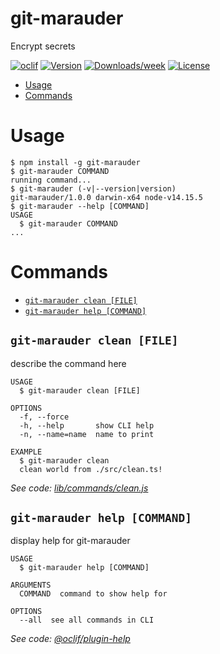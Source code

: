git-marauder
============

Encrypt secrets

[![oclif](https://img.shields.io/badge/cli-oclif-brightgreen.svg)](https://oclif.io)
[![Version](https://img.shields.io/npm/v/git-marauder.svg)](https://npmjs.org/package/git-marauder)
[![Downloads/week](https://img.shields.io/npm/dw/git-marauder.svg)](https://npmjs.org/package/git-marauder)
[![License](https://img.shields.io/npm/l/git-marauder.svg)](https://github.com/tpucci/git-marauder/blob/master/package.json)

<!-- toc -->
* [Usage](#usage)
* [Commands](#commands)
<!-- tocstop -->
# Usage
<!-- usage -->
```sh-session
$ npm install -g git-marauder
$ git-marauder COMMAND
running command...
$ git-marauder (-v|--version|version)
git-marauder/1.0.0 darwin-x64 node-v14.15.5
$ git-marauder --help [COMMAND]
USAGE
  $ git-marauder COMMAND
...
```
<!-- usagestop -->
# Commands
<!-- commands -->
* [`git-marauder clean [FILE]`](#git-marauder-clean-file)
* [`git-marauder help [COMMAND]`](#git-marauder-help-command)

## `git-marauder clean [FILE]`

describe the command here

```
USAGE
  $ git-marauder clean [FILE]

OPTIONS
  -f, --force
  -h, --help       show CLI help
  -n, --name=name  name to print

EXAMPLE
  $ git-marauder clean
  clean world from ./src/clean.ts!
```

_See code: [lib/commands/clean.js](https://github.com/bamlab/git-marauder/blob/v1.0.0/lib/commands/clean.js)_

## `git-marauder help [COMMAND]`

display help for git-marauder

```
USAGE
  $ git-marauder help [COMMAND]

ARGUMENTS
  COMMAND  command to show help for

OPTIONS
  --all  see all commands in CLI
```

_See code: [@oclif/plugin-help](https://github.com/oclif/plugin-help/blob/v3.2.2/src/commands/help.ts)_
<!-- commandsstop -->
